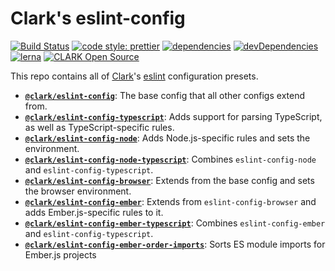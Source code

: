 # Clark's eslint-config

[![Build Status](https://travis-ci.org/ClarkSource/eslint-config.svg)](https://travis-ci.org/ClarkSource/eslint-config)
[![code style: prettier](https://img.shields.io/badge/code_style-prettier-ff69b4.svg)](https://github.com/prettier/prettier)
[![dependencies](https://img.shields.io/david/ClarkSource/eslint-config.svg)](https://david-dm.org/ClarkSource/eslint-config)
[![devDependencies](https://img.shields.io/david/dev/ClarkSource/eslint-config.svg)](https://david-dm.org/ClarkSource/eslint-config)
[![lerna](https://img.shields.io/badge/maintained%20with-lerna-cc00ff.svg)](https://lernajs.io/)
[![CLARK Open Source](https://img.shields.io/badge/CLARK-Open%20Source-%232B6CDE.svg)](https://www.clark.de/de/jobs)

This repo contains all of [Clark](https://github.com/ClarkSource)'s
[eslint](https://eslint.org/) configuration presets.

- [**`@clark/eslint-config`**](/packages/eslint-config): The base config that
  all other configs extend from.
- [**`@clark/eslint-config-typescript`**](/packages/eslint-config-typescript):
  Adds support for parsing TypeScript, as well as TypeScript-specific rules.
- [**`@clark/eslint-config-node`**](/packages/eslint-config-node): Adds
  Node.js-specific rules and sets the environment.
- [**`@clark/eslint-config-node-typescript`**](/packages/eslint-config-node-typescript):
  Combines `eslint-config-node` and `eslint-config-typescript`.
- [**`@clark/eslint-config-browser`**](/packages/eslint-config-browser):
  Extends from the base config and sets the browser environment.
- [**`@clark/eslint-config-ember`**](/packages/eslint-config-ember): Extends
  from `eslint-config-browser` and adds Ember.js-specific rules to it.
- [**`@clark/eslint-config-ember-typescript`**](/packages/eslint-config-ember-typescript):
  Combines `eslint-config-ember` and `eslint-config-typescript`.
- [**`@clark/eslint-config-ember-order-imports`**](/packages/eslint-config-ember-order-imports):
  Sorts ES module imports for Ember.js projects
